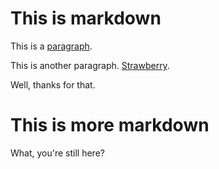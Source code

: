 # This is markdown

This is a [paragraph][paragraph].

This is another paragraph. [Strawberry][strawb].

Well, thanks for that.

# This is more markdown

What, you're still here?

[paragraph]: https://en.wikipedia.org/wiki/Paragraph
[strawb]: https://en.wikipedia.org/wiki/Strawberry
